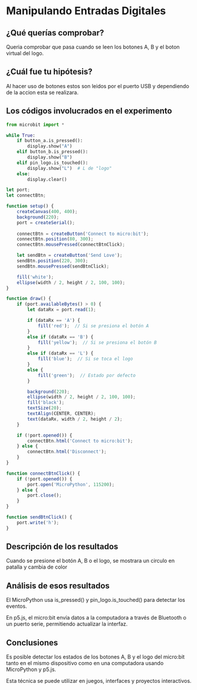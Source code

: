 # Manipulando Entradas Digitales

## ¿Qué querías comprobar?

Queria comprobar que pasa cuando se leen los botones A, B y el boton virtual del logo. 

## ¿Cuál fue tu hipótesis?

Al hacer uso de botones estos son leidos por el puerto USB y dependiendo de la accion esta se realizara. 

## Los códigos involucrados en el experimento

``` py
from microbit import *

while True:
    if button_a.is_pressed():
        display.show("A")
    elif button_b.is_pressed():
        display.show("B")
    elif pin_logo.is_touched():
        display.show("L")  # L de "logo"
    else:
        display.clear()
```

``` js
let port;
let connectBtn;

function setup() {
    createCanvas(400, 400);
    background(220);
    port = createSerial();
    
    connectBtn = createButton('Connect to micro:bit');
    connectBtn.position(80, 300);
    connectBtn.mousePressed(connectBtnClick);

    let sendBtn = createButton('Send Love');
    sendBtn.position(220, 300);
    sendBtn.mousePressed(sendBtnClick);

    fill('white');
    ellipse(width / 2, height / 2, 100, 100);
}

function draw() {
    if (port.availableBytes() > 0) {
        let dataRx = port.read(1);

        if (dataRx == 'A') {
            fill('red');  // Si se presiona el botón A
        } 
        else if (dataRx == 'B') {
            fill('yellow');  // Si se presiona el botón B
        } 
        else if (dataRx == 'L') {
            fill('blue');  // Si se toca el logo
        } 
        else {
            fill('green');  // Estado por defecto
        }

        background(220);
        ellipse(width / 2, height / 2, 100, 100);
        fill('black');
        textSize(20);
        textAlign(CENTER, CENTER);
        text(dataRx, width / 2, height / 2);
    }

    if (!port.opened()) {
        connectBtn.html('Connect to micro:bit');
    } else {
        connectBtn.html('Disconnect');
    }
}

function connectBtnClick() {
    if (!port.opened()) {
        port.open('MicroPython', 115200);
    } else {
        port.close();
    }
}

function sendBtnClick() {
    port.write('h');
}
```
## Descripción de los resultados

Cuando se presione el botón A, B o el logo, se mostrara un circulo en patalla y cambia de color

## Análisis de esos resultados

El MicroPython usa is_pressed() y pin_logo.is_touched() para detectar los eventos.

En p5.js, el micro:bit envía datos a la computadora a través de Bluetooth o un puerto serie, permitiendo actualizar la interfaz.

## Conclusiones

Es posible detectar los estados de los botones A, B y el logo del micro:bit tanto en el mismo dispositivo como en una computadora usando MicroPython y p5.js.

Esta técnica se puede utilizar en juegos, interfaces y proyectos interactivos.

